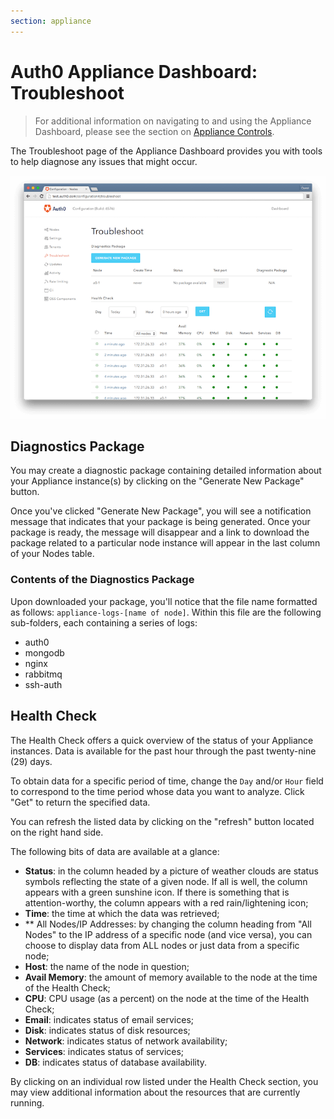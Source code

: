 ```yaml
---
section: appliance
---
```


# Auth0 Appliance Dashboard: Troubleshoot

> For additional information on navigating to and using the Appliance Dashboard, please see the section on [Appliance Controls](/appliance/dashboard#appliance-controls).

The Troubleshoot page of the Appliance Dashboard provides you with tools to help diagnose any issues that might occur.

![](/media/articles/appliance/dashboard/troubleshoot.png)

## Diagnostics Package

You may create a diagnostic package containing detailed information about your Appliance instance(s) by clicking on the "Generate New Package" button.

Once you've clicked "Generate New Package", you will see a notification message that indicates that your package is being generated. Once your package is ready, the message will disappear and a link to download the package related to a particular node instance will appear in the last column of your Nodes table.

### Contents of the Diagnostics Package

Upon downloaded your package, you'll notice that the file name formatted as follows: `appliance-logs-[name of node]`. Within this file are the following sub-folders, each containing a series of logs:

* auth0
* mongodb
* nginx
* rabbitmq
* ssh-auth

## Health Check

The Health Check offers a quick overview of the status of your Appliance instances. Data is available for the past hour through the past twenty-nine (29) days.

To obtain data for a specific period of time, change the `Day` and/or `Hour` field to correspond to the time period whose data you want to analyze. Click "Get" to return the specified data.

You can refresh the listed data by clicking on the "refresh" button located on the right hand side.

The following bits of data are available at a glance:

* **Status**: in the column headed by a picture of weather clouds are status symbols reflecting the state of a given node. If all is well, the column appears with a green sunshine icon. If there is something that is attention-worthy, the column appears with a red rain/lightening icon;
* **Time**: the time at which the data was retrieved;
* ** All Nodes/IP Addresses: by changing the column heading from "All Nodes" to the IP address of a specific node (and vice versa), you can choose to display data from ALL nodes or just data from a specific node;
* **Host**: the name of the node in question;
* **Avail Memory**: the amount of memory available to the node at the time of the Health Check;
* **CPU**: CPU usage (as a percent) on the node at the time of the Health Check;
* **Email**: indicates status of email services;
* **Disk**: indicates status of disk resources;
* **Network**: indicates status of network availability;
* **Services**: indicates status of services;
* **DB**: indicates status of database availability.

By clicking on an individual row listed under the Health Check section, you may view additional information about the resources that are currently running.
